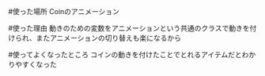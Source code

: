 #使った場所
Coinのアニメーション

#使った理由
動きのための変数をアニメーションという共通のクラスで動きを付けられ、またアニメーションの切り替えも楽になるから

#使ってよくなったところ
コインの動きを付けたことでとれるアイテムだとわかりやすくなった